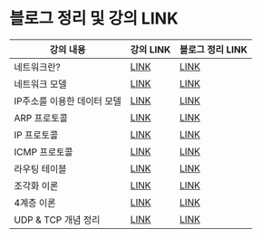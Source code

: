 # 블로그 정리 및  강의 LINK

강의 내용 | 강의 LINK | 블로그 정리 LINK
-------- | --------- | ---------------
네트워크란?| [LINK](https://www.youtube.com/watch?v=Av9UFzl_wis&list=PL0d8NnikouEWcF1jJueLdjRIC4HsUlULi&index=1) | [LINK](https://codingtalk.tistory.com/220)
네트워크 모델| [LINK](https://www.youtube.com/watch?v=Av9UFzl_wis&list=PL0d8NnikouEWcF1jJueLdjRIC4HsUlULi&index=1) | [LINK](https://codingtalk.tistory.com/225)
IP주소를 이용한 데이터 모델| [LINK](https://www.youtube.com/watch?v=Av9UFzl_wis&list=PL0d8NnikouEWcF1jJueLdjRIC4HsUlULi&index=1) | [LINK](https://codingtalk.tistory.com/226)
ARP 프로토콜| [LINK](https://www.youtube.com/watch?v=Av9UFzl_wis&list=PL0d8NnikouEWcF1jJueLdjRIC4HsUlULi&index=1) | [LINK](https://codingtalk.tistory.com/230)
IP 프로토콜| [LINK](https://www.youtube.com/watch?v=Av9UFzl_wis&list=PL0d8NnikouEWcF1jJueLdjRIC4HsUlULi&index=1) | [LINK](https://codingtalk.tistory.com/233)
ICMP 프로토콜| [LINK](https://www.youtube.com/watch?v=Av9UFzl_wis&list=PL0d8NnikouEWcF1jJueLdjRIC4HsUlULi&index=1) | [LINK](https://codingtalk.tistory.com/234)
라우팅 테이블 | [LINK](https://www.youtube.com/watch?v=Av9UFzl_wis&list=PL0d8NnikouEWcF1jJueLdjRIC4HsUlULi&index=1) | [LINK](https://codingtalk.tistory.com/235)
조각화 이론 | [LINK](https://www.youtube.com/watch?v=Av9UFzl_wis&list=PL0d8NnikouEWcF1jJueLdjRIC4HsUlULi&index=1) | [LINK](https://codingtalk.tistory.com/237)
4계층 이론 | [LINK](https://www.youtube.com/watch?v=Av9UFzl_wis&list=PL0d8NnikouEWcF1jJueLdjRIC4HsUlULi&index=1) | [LINK](https://codingtalk.tistory.com/240)
UDP & TCP 개념 정리 | [LINK](https://www.youtube.com/watch?v=Av9UFzl_wis&list=PL0d8NnikouEWcF1jJueLdjRIC4HsUlULi&index=1) | [LINK](https://codingtalk.tistory.com/241)

